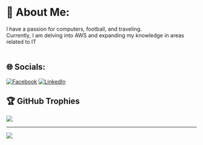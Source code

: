 # 💫 About Me:
I have a passion for computers, football, and traveling. <br>Currently, I am delving into AWS and expanding my knowledge in areas related to IT<br><br>


## 🌐 Socials:
[![Facebook](https://img.shields.io/badge/Facebook-%231877F2.svg?logo=Facebook&logoColor=white)](https://www.facebook.com/hoang.con.393113/) [![LinkedIn](https://img.shields.io/badge/LinkedIn-%230077B5.svg?logo=linkedin&logoColor=white)](https://www.linkedin.com/in/hoang-le-83526530a/) 



## 🏆 GitHub Trophies
![](https://github-profile-trophy.vercel.app/?username=imLeHuyHoang&theme=radical&no-frame=false&no-bg=true&margin-w=4)

---
[![](https://visitcount.itsvg.in/api?id=imLeHuyHoang&icon=0&color=0)](https://visitcount.itsvg.in)

<!-- Proudly created with GPRM ( https://gprm.itsvg.in ) -->
